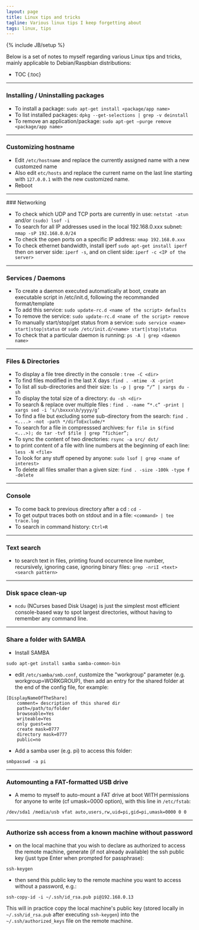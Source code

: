 ```yaml
---
layout: page
title: Linux tips and tricks
tagline: Various linux tips I keep forgetting about
tags: linux, tips
---
```

{% include JB/setup %}

Below is a set of notes to myself regarding various Linux tips and tricks, mainly applicable to Debian/Raspbian distributions: 

* TOC
{:toc}

--- 

### Installing / Uninstalling packages
* To install a package: `sudo apt-get install <package/app name>`
* To list installed packages: `dpkg --get-selections | grep -v deinstall`
* To remove an application/package: `sudo apt-get –purge remove <package/app name>`

--- 

### Customizing hostname
* Edit `/etc/hostname` and replace the currently assigned name with a new customzed name
* Also edit `etc/hosts` and replace the current name on the last line starting with `127.0.0.1` with the new customized name.
* Reboot

--- 

### Networking
* To check which UDP and TCP ports are currently in use: `netstat -atun` and/or `(sudo) lsof -i`
* To search for all IP addresses used in the local 192.168.0.xxx subnet: `nmap -sP 192.168.0.0/24`
* To check the open ports on a specific IP address: `nmap 192.168.0.xxx`
* To check ethernet bandwidth, install iperf `sudo apt-get install iperf` then on server side: `iperf -s`, and on client side: `iperf -c <IP of the server>`

---

### Services / Daemons

* To create a daemon executed automatically at boot, create an executable script in /etc/init.d, following the recommanded format/template
* To add this service: `sudo update-rc.d <name of the script> defaults`
* To remove the service: `sudo update-rc.d <name of the script> remove`
* To manually start/stop/get status from a service: `sudo service <name> start|stop|status` or `sudo /etc/init.d/<name> start|stop|status`
* To check that a particular daemon is running: `ps -A | grep <daemon name>`

--- 

### Files & Directories

* To display a file tree directly in the console : `tree -C <dir>`
* To find files modified in the last X days :`find . -mtime -X -print`
* To list all sub-directories and their size: `ls -p | grep “/” | xargs du -sh`
* To display the total size of a directory:  	`du -sh <dir>`
* To search & replace over multiple files : `find . -name “*.c” -print | xargs sed -i ‘s/\bxxxx\b/yyyy/g’ `
* To find a file but excluding some sub-directory from the search: `find . <....> -not -path */dirToExclude/* `
* To search for a file in compresssed archives: `for file in $(find <...>);	do tar -tvf $file | grep “fichier”;`
* To sync the content of two directories: `rsync -a src/ dst/`
* to print content of a file with line numbers at the beginning of each line: `less -N <file>`
* To look for any stuff opened by anyone: `sudo lsof | grep <name of interest>`
* To delete all files smaller than a given size: `find . -size -100k -type f -delete`

--- 

### Console 
* To come back to previous directory after a cd : `cd -`
* To get output traces both on stdout and in a file: `<command> | tee trace.log`
* To search in command history: `Ctrl+R`

--- 

### Text search
* to search text in files, printing found occurrence line number, recursively, ignoring case, ignoring binary files: `grep -nriI <text> <search pattern>`

--- 

### Disk space clean-up
* `ncdu` (NCurses based Disk Usage) is just the simplest most efficient console-based way to spot largest directories, without having to remember any command line.

--- 

### Share a folder with SAMBA
* Install SAMBA
<pre><code>sudo apt-get install samba samba-common-bin
</code></pre>
* edit `/etc/samba/smb.conf`, customize the "workgroup" parameter (e.g. workgroup=WORKGROUP), then add an entry for the shared folder at the end of the config file, for example:

<pre><code>[DisplayNameOfTheShare]
	comment= description of this shared dir
	path=/path/to/folder
	browseable=Yes
	writeable=Yes
	only guest=no
	create mask=0777
	directory mask=0777
	public=no
</code></pre>

* Add a samba user (e.g. pi) to access this folder:

<pre><code>smbpasswd -a pi
</code></pre>

---

### Automounting a FAT-formatted USB drive

- A memo to myself to auto-mount a FAT drive at boot WITH permissions for anyone to write (cf umask=0000 option), with this line in `/etc/fstab`:

<pre><code>/dev/sda1 /media/usb vfat auto,users,rw,uid=pi,gid=pi,umask=0000 0 0
</code></pre>
--- 

### Authorize ssh access from a known machine without password
* on the local machine that you wish to declare as authorized to access the remote machine, generate (if not already available) the ssh public key (just type Enter when prompted for passphrase):
<pre><code>ssh-keygen
</code></pre>

* then send this public key to the remote machine you want to access without a password, e.g.:
<pre><code>ssh-copy-id -i ~/.ssh/id_rsa.pub pi@192.168.0.13
</code></pre>

This will in practice copy the local machine's public key (stored locally in `~/.ssh/id_rsa.pub` after executing `ssh-keygen`) into the `~/.ssh/authorized_keys` file on the remote machine.



